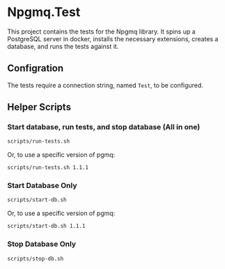 # Npgmq.Test

This project contains the tests for the Npgmq library.
It spins up a PostgreSQL server in docker, installs the necessary extensions, creates a database, and runs the tests against it.

## Configration

The tests require a connection string, named `Test`, to be configured.

## Helper Scripts

### Start database, run tests, and stop database (All in one)

```bash
scripts/run-tests.sh
```

Or, to use a specific version of pgmq:
```bash
scripts/run-tests.sh 1.1.1
```

### Start Database Only

```bash
scripts/start-db.sh
```

Or, to use a specific version of pgmq:
```bash
scripts/start-db.sh 1.1.1
```

### Stop Database Only

```bash
scripts/stop-db.sh
```
